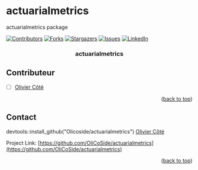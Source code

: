 # actuarialmetrics
 actuarialmetrics package 





<!-- Improved compatibility of back to top link: See: https://github.com/othneildrew/Best-README-Template/pull/73 -->
<a name="readme-top"></a>
<!--
*** Thanks for checking out the Best-README-Template. If you have a suggestion
*** that would make this better, please fork the repo and create a pull request
*** or simply open an issue with the tag "enhancement".
*** Don't forget to give the project a star!
*** Thanks again! Now go create something AMAZING! :D
-->



<!-- PROJECT SHIELDS -->
<!--
*** I'm using markdown "reference style" links for readability.
*** Reference links are enclosed in brackets [ ] instead of parentheses ( ).
*** See the bottom of this document for the declaration of the reference variables
*** for contributors-url, forks-url, etc. This is an optional, concise syntax you may use.
*** https://www.markdownguide.org/basic-syntax/#reference-style-links
-->
[![Contributors][contributors-shield]][contributors-url]
[![Forks][forks-shield]][forks-url]
[![Stargazers][stars-shield]][stars-url]
[![Issues][issues-shield]][issues-url]
[![LinkedIn][linkedin-shield]][linkedin-url]


<h3 align="center"> actuarialmetrics </h3>


<!-- ROADMAP -->
## Contributeur
- [ ] [Olivier Côté](mailto:Olivier.cote.12@ulaval.ca)

<p align="right">(<a href="#readme-top">back to top</a>)</p>


<!-- CONTACT -->
## Contact
devtools::install_github("Olicoside/actuarialmetrics")
[Olivier Côté](mailto:olivier.cote.12@ulaval.ca)

Project Link: [https://github.com/OliCoSide/actuarialmetrics](https://github.com/OliCoSide/actuarialmetrics)

<p align="right">(<a href="#readme-top">back to top</a>)</p>


<!-- MARKDOWN LINKS & IMAGES -->
<!-- https://www.markdownguide.org/basic-syntax/#reference-style-links -->
[contributors-shield]: https://img.shields.io/github/contributors/OliCoSide/actuarialmetrics.svg?style=for-the-badge
[contributors-url]: https://github.com/OliCoSide/actuarialmetrics/graphs/contributors
[forks-shield]: https://img.shields.io/github/forks/OliCoSide/actuarialmetrics.svg?style=for-the-badge
[forks-url]: https://github.com/OliCoSide/actuarialmetrics/network/members
[stars-shield]: https://img.shields.io/github/stars/OliCoSide/actuarialmetrics.svg?style=for-the-badge
[stars-url]: https://github.com/OliCoSide/actuarialmetrics/stargazers
[issues-shield]: https://img.shields.io/github/issues/OliCoSide/actuarialmetrics.svg?style=for-the-badge
[issues-url]: https://github.com/OliCoSide/actuarialmetrics/issues
[license-shield]: https://img.shields.io/github/license/OliCoSide/actuarialmetrics.svg?style=for-the-badge
[license-url]: https://github.com/OliCoSide/actuarialmetrics/blob/master/LICENSE.txt
[linkedin-shield]: https://img.shields.io/badge/-LinkedIn-black.svg?style=for-the-badge&logo=linkedin&colorB=555
[linkedin-url]: https://linkedin.com/in/olivier-cote-act
[product-screenshot]: images/screenshot.png
[Next.js]: https://img.shields.io/badge/next.js-000000?style=for-the-badge&logo=nextdotjs&logoColor=white
[Next-url]: https://nextjs.org/
[React.js]: https://img.shields.io/badge/React-20232A?style=for-the-badge&logo=react&logoColor=61DAFB
[React-url]: https://reactjs.org/
[Vue.js]: https://img.shields.io/badge/Vue.js-35495E?style=for-the-badge&logo=vuedotjs&logoColor=4FC08D
[Vue-url]: https://vuejs.org/
[Angular.io]: https://img.shields.io/badge/Angular-DD0031?style=for-the-badge&logo=angular&logoColor=white
[Angular-url]: https://angular.io/
[Svelte.dev]: https://img.shields.io/badge/Svelte-4A4A55?style=for-the-badge&logo=svelte&logoColor=FF3E00
[Svelte-url]: https://svelte.dev/
[Laravel.com]: https://img.shields.io/badge/Laravel-FF2D20?style=for-the-badge&logo=laravel&logoColor=white
[Laravel-url]: https://laravel.com
[Bootstrap.com]: https://img.shields.io/badge/Bootstrap-563D7C?style=for-the-badge&logo=bootstrap&logoColor=white
[Bootstrap-url]: https://getbootstrap.com
[JQuery.com]: https://img.shields.io/badge/jQuery-0769AD?style=for-the-badge&logo=jquery&logoColor=white
[JQuery-url]: https://jquery.com 
